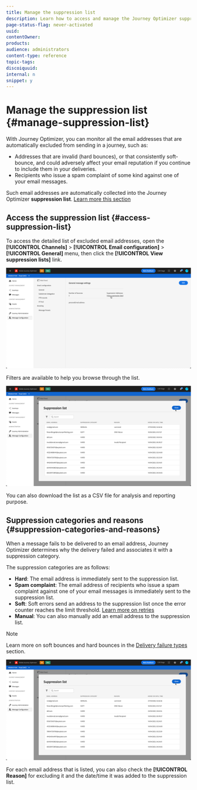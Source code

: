 ```yaml
---
title: Manage the suppression list
description: Learn how to access and manage the Journey Optimizer suppression list 
page-status-flag: never-activated
uuid: 
contentOwner:
products:
audience: administrators
content-type: reference
topic-tags: 
discoiquuid:
internal: n
snippet: y
---
```


# Manage the suppression list {#manage-suppression-list}

With Journey Optimizer, you can monitor all the email addresses that are automatically excluded from sending in a journey, such as:

* Addresses that are invalid (hard bounces), or that consistently soft-bounce, and could adversely affect your email reputation if you continue to include them in your deliveries.
* Recipients who issue a spam complaint of some kind against one of your email messages.

Such email addresses are automatically collected into the Journey Optimizer **suppression list**. [Learn more this section](../suppression-list.md)

## Access the suppression list {#access-suppression-list}

To access the detailed list of excluded email addresses, open the **[!UICONTROL Channels]** > **[!UICONTROL Email configuration]** > **[!UICONTROL General]** menu, then click the **[!UICONTROL View suppression lists]** link.

![](../assets/message-settings.png)

Filters are available to help you browse through the list.
<!--suppression date,  category and reason, but on staging, only creation date filter is available-->

![](../assets/suppression-list.png)

You can also download the list as a CSV file for analysis and reporting purpose.<!--how?-->

## Suppression categories and reasons {#suppression-categories-and-reasons}

When a message fails to be delivered to an email address, Journey Optimizer determines why the delivery failed and associates it with a suppression category.

The suppression categories are as follows:

* **Hard**: The email address is immediately sent to the suppression list.
* **Spam complaint**: The email address of recipients who issue a spam complaint against one of your email messages is immediately sent to the suppression list.
* **Soft**: Soft errors send an address to the suppression list once the error counter reaches the limit threshold. [Learn more on retries](retries.md)
* **Manual**: You can also manually add an email address to the suppression list.<!--how?-->
<!--More categories?-->

>[!NOTE]
>
>Learn more on soft bounces and hard bounces in the [Delivery failure types](../suppression-list.md#delivery-failures) section.

![](../assets/suppression-list.png)

For each email address that is listed, you can also check the **[!UICONTROL Reason]** for excluding it and the date/time it was added to the suppression list.

<!--The possible reasons for a delivery failure are:(from ACS doc)

| Reason | Suppression category | Description |
---------|----------|--------- |
| **[!UICONTROL User unknown]** | Hard | The address does not exist. No further deliveries will be attempted for this profile. |
| **[!UICONTROL Quarantined address]** | Hard | The address was placed in quarantine.
| **[!UICONTROL Unreachable]** | Soft/Hard | An error has occurred in the message delivery chain (such as domain temporarily unreachable). According to the error returned by the provider, the address will be sent to quarantine directly or the delivery will be tried again until Campaign receives an error which justifies the Quarantine status or until the number of errors reaches 5. |
| **[!UICONTROL Address empty]** | Hard | The address is not defined. |
| **[!UICONTROL Mailbox full]** | Soft | The mailbox of this user is full and cannot accept more messages. This address can be removed from the quarantine list to make another attempt. It is removed automatically after 30 days. In order for the address to be automatically removed from the list of quarantined addresses, the **[!UICONTROL Database cleanup]** technical workflow must be started. |
| **[!UICONTROL Refused]** | Soft/Hard | The address has been placed in quarantine due to a security feedback as a spam report. According to the error returned by the provider, the address will be sent to quarantine directly or the delivery will be tried again until Campaign receives an error which justifies the Quarantine status or until the number of errors reaches 5. |
| **[!UICONTROL Duplicate]** | Ignored | The address has already been detected in the segmentation. |
 **[!UICONTROL Not defined]** | Soft | the address is in qualification because errors have not been incremented yet. This type of error occurs when a new error message is sent by the server: it can be an isolated error, but if it occurs again, the error counter increases, which will alert the technical teams. |
| **[!UICONTROL Error ignored]** | Ignored | The address is on allowlist and an email will be sent to it in any case. |
| **[!UICONTROL Address on denylist]** | Hard | The address was added to the denylist at the time of sending. |
| **[!UICONTROL Account disabled]** | Soft/Hard | When the Internet Access Provider (IAP) detects a lengthy period of inactivity, it can close the user's account: deliveries to the user's address will then be impossible. The Soft or Hard type depends upon the type of error received: if the account is temporarily disabled due to six months of inactivity and can still be activated, the status **[!UICONTROL | Erroneous]** will be assigned and the delivery will be tried again. If the error received signals that the account is permanently deactivated then it will directly be sent to suppression list. |
| **[!UICONTROL Not connected]** | Ignored | The profile's mobile phone is switched off or not connected to the network when the message is sent. |
| **[!UICONTROL Invalid domain]** | Soft | The domain of the email address is incorrect or no longer exists. This profile will be targeted again until the error count reaches 5. After this, the record will be set to Quarantine status and no retry will follow. |
| **[!UICONTROL DNS Failure]** | Soft | xxx |
| **[!UICONTROL Invalid Recipient]** | Hard | xxx |

-->